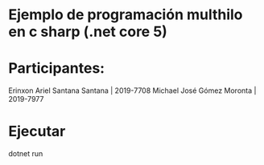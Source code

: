 # Ejemplo de programación multhilo en c sharp (.net core 5)
# Participantes:
Erinxon Ariel Santana Santana | 2019-7708
Michael José Gómez Moronta | 2019-7977


# Ejecutar
dotnet run
